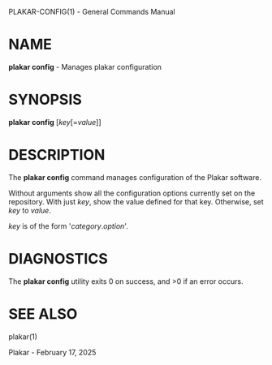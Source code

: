PLAKAR-CONFIG(1) - General Commands Manual

# NAME

**plakar config** - Manages plakar configuration

# SYNOPSIS

**plakar config**
\[*key*\[=*value*]]

# DESCRIPTION

The
**plakar config**
command manages configuration of the Plakar software.

Without arguments show all the configuration options currently set on the repository.
With just
*key*,
show the value defined for that key.
Otherwise, set
*key*
to
*value*.

*key*
is of the form
'*category*.*option*'.

# DIAGNOSTICS

The **plakar config** utility exits&#160;0 on success, and&#160;&gt;0 if an error occurs.

# SEE ALSO

plakar(1)

Plakar - February 17, 2025
